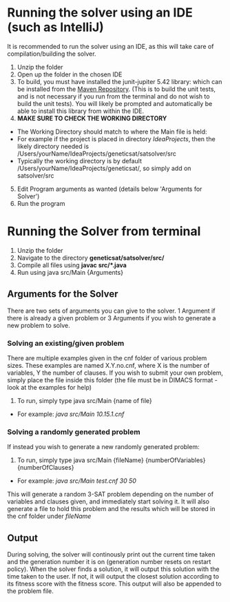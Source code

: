 
# Running the solver using an IDE (such as IntelliJ)

It is recommended to run the solver using an IDE, as this will take care of compilation/building the solver. 

1. Unzip the folder
2. Open up the folder in the chosen IDE
3. To build, you must have installed the junit-jupiter 5.42 library: which can be installed from the [Maven Repository](https://mvnrepository.com/artifact/org.junit.jupiter/junit-jupiter-api). (This is to build the unit tests, and is not necessary if you run from the terminal and do not wish to build the unit tests).    You will  likely be prompted and automatically be able to install this library from within the IDE.
4. **MAKE SURE TO CHECK THE WORKING DIRECTORY**
 - The Working Directory should match to where the Main file is held: 
 - For example if the project is placed in directory *IdeaProjects*, then the likely directory needed is /Users/yourName/IdeaProjects/geneticsat/satsolver/src
 - Typically the working directory is by default  /Users/yourName/IdeaProjects/geneticsat/, so simply add on satsolver/src
5. Edit Program arguments as wanted (details below 'Arguments for Solver') 
6. Run the program



# Running the Solver from terminal

1. Unzip the folder
2. Navigate to the directory **geneticsat/satsolver/src/**
3. Compile all files using **javac src/*.java**
4. Run using java src/Main {Arguments}

## Arguments for the Solver

There are two sets of arguments you can give to the solver. 1 Argument if there is already a given problem or 3 Arguments if you wish to generate a new problem to solve. 

### Solving an existing/given problem

There are multiple examples given in the cnf folder of various problem sizes.
These examples are named X.Y.no.cnf, where X is the number of variables, Y the number of clauses. 
If you wish to submit your own problem, simply place the file inside this folder (the file must be in DIMACS format - look at the examples for help)

1. To run, simply type java src/Main {name of file}
 - For example: *java src/Main 10.15.1.cnf*

### Solving a randomly generated problem 

If instead you wish to generate a new randomly generated problem:

1. To run, simply type java src/Main {fileName} {numberOfVariables} {numberOfClauses}
 - For example: *java src/Main test.cnf 30 50*

This will generate a random 3-SAT problem depending on the number of variables and clauses given, and immediately start solving it. It will also generate a file to hold this problem and the results which will be stored in the cnf folder under *fileName*

## Output

During solving, the solver will continously print out the current time taken and the generation number it is on (generation number resets on restart policy).
When the solver finds a solution, it will output this solution with the time taken to the user. If not, it will output the closest solution according to its fitness score with the fitness score.
This output will also be appended to the problem file.



